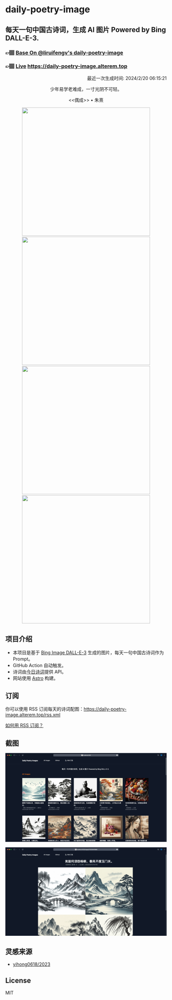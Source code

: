 
# daily-poetry-image

## 每天一句中国古诗词，生成 AI 图片 Powered by Bing DALL-E-3.

### 👉🏽 [Base On @liruifengv's daily-poetry-image](https://github.com/liruifengv/daily-poetry-image)

### 👉🏽 [Live](https://daily-poetry-image.alterem.top/) https://daily-poetry-image.alterem.top

<p align="right">
  最近一次生成时间: 2024/2/20 06:15:21
</p>
<p align="center">
少年易学老难成，一寸光阴不可轻。
</p>
<p align="center">
<<偶成>> • 朱熹
</p>
<p align="center">
<img src="https://tse4.mm.bing.net/th/id/OIG1.LuEp8uBeRTQUxSQ68x7v" height="400" width="400" />
<img src="https://tse2.mm.bing.net/th/id/OIG1.EBpz.CXvTXYwE6eSYwXd" height="400" width="400" />
<img src="https://tse2.mm.bing.net/th/id/OIG1.O_4aWFvddADo_f1SjAH5" height="400" width="400" />
<img src="https://tse3.mm.bing.net/th/id/OIG1.fJ9NYFVtw8TroUkmBILX" height="400" width="400" />
</p>

## 项目介绍

-   本项目是基于 [Bing Image DALL-E-3](https://www.bing.com/images/create) 生成的图片，每天一句中国古诗词作为 Prompt。
-   GitHub Action 自动触发。
-   诗词由[今日诗词](https://www.jinrishici.com/)提供 API。
-   网站使用 [Astro](https://astro.build) 构建。

## 订阅

你可以使用 RSS 订阅每天的诗词配图：https://daily-poetry-image.alterem.top/rss.xml

[如何用 RSS 订阅？](https://zhuanlan.zhihu.com/p/55026716)

## 截图

![图片列表](./screenshots/Snipaste_2023-12-28_21-00-26.png)

![图片详情](./screenshots/Snipaste_2023-12-28_21-00-53.png)

## 灵感来源

-   [yihong0618/2023](https://github.com/yihong0618/2023)

## License

MIT

